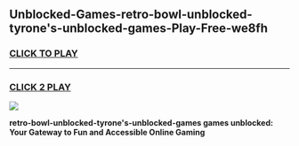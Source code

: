 
## Unblocked-Games-retro-bowl-unblocked-tyrone's-unblocked-games-Play-Free-we8fh
<h3>
<a href="https://premium76.site?title=retro-bowl-unblocked-tyrone's-unblocked-games&ref=10A">CLICK TO PLAY</a></h3>
<hr>

<h3>
<a href="https://premium76.site?title=retro-bowl-unblocked-tyrone's-unblocked-games&ref=10A">CLICK 2 PLAY</a>
  
</h3>

<a href="https://premium76.site?title=retro-bowl-unblocked-tyrone's-unblocked-games&ref=10A"><img src="https://clearcache.store/games.png"></a>


**retro-bowl-unblocked-tyrone's-unblocked-games games unblocked: Your Gateway to Fun and Accessible Online Gaming**

